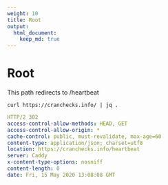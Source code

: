 ```yaml
---
weight: 10
title: Root
output: 
  html_document:
    keep_md: true
---
```




# Root

This path redirects to /heartbeat

```shell
curl https://cranchecks.info/ | jq .
```
```yaml
HTTP/2 302 
access-control-allow-methods: HEAD, GET
access-control-allow-origin: *
cache-control: public, must-revalidate, max-age=60
content-type: application/json; charset=utf8
location: https://cranchecks.info/heartbeat
server: Caddy
x-content-type-options: nosniff
content-length: 0
date: Fri, 15 May 2020 13:08:08 GMT

```
